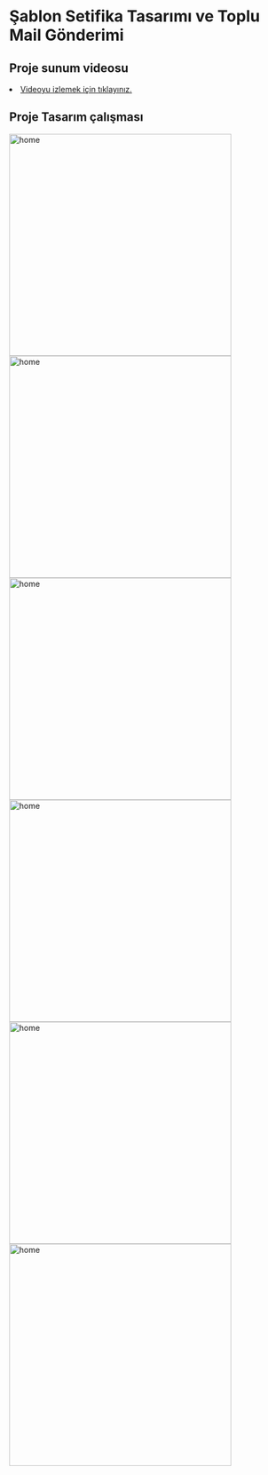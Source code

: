 # Şablon Setifika Tasarımı ve Toplu Mail Gönderimi


<h2 id="Outputs">Proje sunum videosu</h2>
<li><a href="https://drive.google.com/file/d/1BE-VGcyLMdS7OP779yjktnDOxaGilq52/view">Videoyu izlemek için tıklayınız.</a></li>


<h2 id="Outputs">Proje Tasarım çalışması</h2>

<p><img height= "400" src="https://monofire760.github.io/recipe-category-image/image/home.png" alt="home" />
  <img height= "400" src="https://monofire760.github.io/recipe-category-image/image/category.png" alt="home" />
  <img height= "400" src="https://monofire760.github.io/recipe-category-image/image/contact.png" alt="home" />
  <img height= "400" src="https://monofire760.github.io/recipe-category-image/image/Edit.png" alt="home" />
  <img height= "400" src="https://monofire760.github.io/recipe-category-image/image/Send.png" alt="home" />
  <img height= "400" src="https://monofire760.github.io/recipe-category-image/image/bottomSheet.png" alt="home" />

</p>
